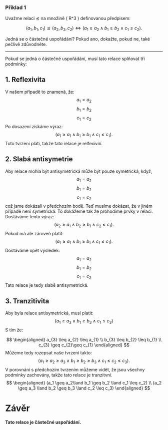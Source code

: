 

### Příklad 1

Uvažme relaci ⪯ na množině \( R^3 \) definovanou předpisem:

$$
(a_1, b_1, c_1) ⪯ (a_2, b_2, c_2) \iff (a_1 \geq a_2 \land b_1 \geq b_2 \land c_1 \leq c_2).
$$

Jedná se o částečné uspořádání? Pokud ano, dokažte, pokud ne, také pečlivě zdůvodněte.

---

Pokud se jedná o částečné uspořádání, musí tato relace splňovat tři podmínky:
## 1.  Reflexivita
V našem případě to znamená, že:
$$
a_{1} = a_{2}
$$
$$
b_{1} = b_{2}$$
$$
c_{1} = c_{2}
$$
Po dosazení získáme výraz:
$$
(a_1 \geq a_1 \land b_1 \geq b_1 \land c_1 \leq c_1).
$$
Toto tvrzení platí, takže tato relace je relfexivní.
## 2. Slabá antisymetrie
Aby relace mohla být antisymetrická může být pouze symetrická, když,
$$
a_{1} = a_{2}
$$
$$
b_{1} = b_{2}$$
$$
c_{1} = c_{2}
$$
což jsme dokázali v předchozím bodě.
Teď musíme dokázat, že v jiném případě není symetrická.
To dokážeme tak že prohodíme prvky v relaci. Dostáváme tento výraz:
$$
(a_2 \geq a_1 \land b_2 \geq b_1 \land c_2 \leq c_1).
$$
Pokud má ale zároveň platit:
$$
(a_1 \geq a_1 \land b_1 \geq b_1 \land c_1 \leq c_1).
$$
Dostáváme opět výsledek:
$$
a_{1} = a_{2}
$$
$$
b_{1} = b_{2}$$
$$
c_{1} = c_{2}
$$
Tato relace je tedy slabě antisymetrická.
## 3. Tranzitivita
Aby byla relace antisymetrická, musí platit:
$$
(a_1 \geq a_3 \land b_1 \geq b_3 \land c_1 \leq c_3)
$$
S tím že:

$$
\begin{aligned}
a_{3} \leq a_{2} \leq a_{1}  \\
b_{3} \leq b_{2} \leq b_{1}  \\
c_{3} \geq c_{2}\geq c_{1}
\end{aligned}
$$
Můžeme tedy rozepsat naše tvrzení takto:
$$
(a_1 \geq a_{2} \geq a_3 \land b_1 \geq b_{2} \geq b_3 \land c_1 \leq c_{2} \leq c_3).
$$
V porovnání s předchozím tvrzením můžeme vidět, že jsou všechny podmínky zachovány, takže tato relace je tranzitvní.
$$
\begin{aligned}
(a_1 \geq a_2\land b_1 \geq b_2 \land c_1 \leq c_2) \\
(a_2 \geq a_3 \land b_2 \geq b_3 \land c_2 \leq c_3)
\end{aligned}
$$
# Závěr

**Tato relace je částečné uspořádání.**